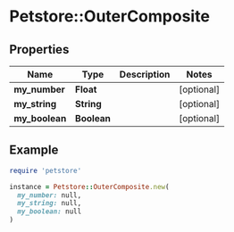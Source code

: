 # Petstore::OuterComposite

## Properties

| Name | Type | Description | Notes |
| ---- | ---- | ----------- | ----- |
| **my_number** | **Float** |  | [optional] |
| **my_string** | **String** |  | [optional] |
| **my_boolean** | **Boolean** |  | [optional] |

## Example

```ruby
require 'petstore'

instance = Petstore::OuterComposite.new(
  my_number: null,
  my_string: null,
  my_boolean: null
)
```
